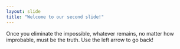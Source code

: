 ```yaml
---
layout: slide
title: "Welcome to our second slide!"
---
```

Once you eliminate the impossible, whatever remains, no matter how improbable, must be the truth.
Use the left arrow to go back!
